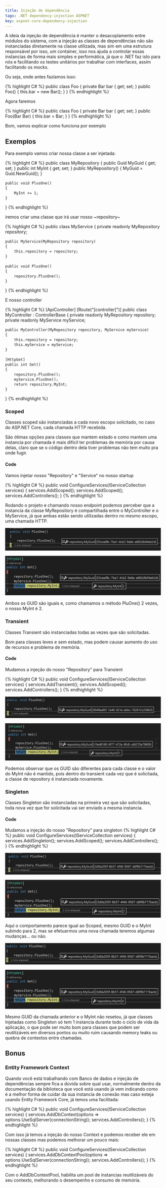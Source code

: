 ```yaml
---
title: Injeção de dependência
tags: .NET dependency-injection ASPNET
key: aspnet-core-dependency-injection
---
```


A ideia da injeção de dependência é manter o desacoplamento entre módulos do sistema, com a injeção as classes de dependências não são instanciadas diretamente na classe utilizada, mas sim em uma estrutura responsável por isso, um container, isso nos ajuda a controlar essas instancias de forma mais simples e performática, já que o .NET faz isto para nós e facilitando os testes unitários por trabalhar com interfaces, assim facilitando os mocks.

Ou seja, onde antes fazíamos isso:

{% highlight C# %}
public class Foo
{
    private Bar bar { get; set; }
    public Foo()
    {
        this.bar = new Bar();
    }
}
{% endhighlight %}

Agora faremos

{% highlight C# %}
public class Foo
{
    private Bar bar { get; set; }
    public Foo(Bar Bar)
    {
        this.bar = Bar;
    }
}
{% endhighlight %}

Bom, vamos explicar como funciona por exemplo

## Exemplos

Para exemplo vamos criar nossa classe a ser injetada:

{% highlight C# %}
public class MyRepository
{
    public Guid MyGuid { get; set; }
    public int MyInt { get; set; }
    public MyRepository()
    {
        MyGuid = Guid.NewGuid();
    }

    public void PlusOne()
    {
        MyInt += 1;
    }
}
{% endhighlight %}

iremos criar uma classe que irá usar nosso ~repository~

{% highlight C# %}
public class MyService
{
    private readonly MyRepository repository;

    public MyService(MyRepository repository)
    {
        this.repository = repository;
    }

    public void PlusOne()
    {
        repository.PlusOne();
    }
}
{% endhighlight %}

E nosso controller

{% highlight C# %}
[ApiController]
[Route("[controller]")]
public class MyController : ControllerBase
{
    private readonly MyRepository repository;
    private readonly MyService myService;

    public MyController(MyRepository repository, MyService myService)
    {
        this.repository = repository;
        this.myService = myService;
    }

    [HttpGet]
    public int Get()
    {
        repository.PlusOne();
        myService.PlusOne();
        return repository.MyInt;
    }
}
{% endhighlight %}

### Scoped

Classes scoped são instanciadas a cada novo escopo solicitado, no caso do ASP.NET Core, cada chamada HTTP recebida.

São ótimas opções para classes que mantem estado e como mantem uma instancia por chamada é mais difícil ter problemas de memória por causa delas, claro que se o código dentro dela tiver problemas não tem muito pra onde fugir.

#### Code

Vamos injetar nosso "Repository" e "Service" no nosso startup

{% highlight C# %}
public void ConfigureServices(IServiceCollection services)
{
    services.AddScoped<MyRepository>();
    services.AddScoped<MyService>();
    services.AddControllers();
}
{% endhighlight %}

Rodando o projeto e chamando nosso endpoint podemos perceber que a instancia da classe MyRepository é compartilhada entre o MyController e o MyService, já que ambas estão sendo utilizadas dentro no mesmo escopo, uma chamada HTTP.

![image](/assets/images/2020/02/2021-02-18-dependency-injection-01.jpg)

![image](/assets/images/2020/02/2021-02-18-dependency-injection-02.jpg)

Ambos os GUID são iguais e, como chamamos o método PluOne() 2 vezes, o nosso MyInt é 2.

### Transient

Classes Transient são instanciadas todas as vezes que são solicitadas.

Bom para classes leves e sem estado, mas podem causar aumento do uso de recursos e problema de memória.

#### Code

Mudamos a injeção do nosso "Repository" para Transient

{% highlight C# %}
public void ConfigureServices(IServiceCollection services)
{
    services.AddTransient<MyRepository>();
    services.AddScoped<MyService>();
    services.AddControllers();
}
{% endhighlight %}

![image](/assets/images/2020/02/2021-02-18-dependency-injection-03.jpg)

![image](/assets/images/2020/02/2021-02-18-dependency-injection-04.jpg)

Podemos observar que os GUID são diferentes para cada classe e o valor do MyInt não é mantido, pois dentro do transient cada vez que é solicitada, a classe de repository é instanciada novamente.

### Singleton

Classes Singleton são instanciadas na primeira vez que são solicitadas, toda nova vez que for solicitada vai ser enviado a mesma instancia.

#### Code

Mudamos a injeção do nosso "Repository" para singleton
{% highlight C# %}
public void ConfigureServices(IServiceCollection services)
{
    services.AddSingleton<MyRepository>();
    services.AddScoped<MyService>();
    services.AddControllers();
}
{% endhighlight %}

![image](/assets/images/2020/02/2021-02-18-dependency-injection-05.jpg)

![image](/assets/images/2020/02/2021-02-18-dependency-injection-06.jpg)

Aqui o comportamento parece igual ao Scoped, mesmo GUID e o MyInt subindo para 2, mas se efetuarmos uma nova chamada teremos algumas mudanças... ou não.

![image](/assets/images/2020/02/2021-02-18-dependency-injection-07.jpg)

![image](/assets/images/2020/02/2021-02-18-dependency-injection-08.jpg)

Mesmo GUID da chamada anterior e o MyInt não resetou, já que classes Injetadas como Singleton só tem 1 instancia durante todo o ciclo de vida da aplicação, o que pode ser muito bom para classes que podem ser reutilizáveis em diversos pontos ou muito ruim causando memory leaks ou quebra de contextos entre chamadas.

## Bonus

### Entity Framework Context

Quando você está trabalhando com Banco de dados e injeção de dependências sempre fica a dúvida sobre qual usar, normalmente dentro da documentação da biblioteca que você está usando já vem indicando como é a melhor forma de cuidar da sua instancia de conexão mas caso esteja usando Entity Framework Core, já temos uma facilitada:

{% highlight C# %}
public void ConfigureServices(IServiceCollection services)
{
    services.AddDbContext<MyContext>(options => options.UseSqlServer(connectionString));
    services.AddControllers();
}
{% endhighlight %}

Com isso já temos a injeção do nosso Context e podemos receber ele em nossas classes mas podemos melhorar um pouco mais:

{% highlight C# %}
public void ConfigureServices(IServiceCollection services)
{
    services.AddDbContextPool<MyContext>(options => options.UseSqlServer(connectionString));
    services.AddControllers();
}
{% endhighlight %}

Com o AddDbContextPool, habilita um pool de instancias reutilizáveis do seu contexto, melhorando o desempenho e consumo de memória.
